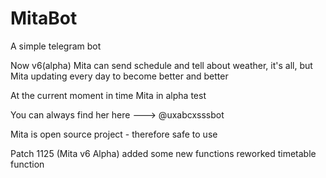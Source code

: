 # MitaBot
A simple telegram bot

Now v6(alpha) Mita can send schedule and tell about weather, it's all, but Mita updating every day to become better and better

At the current moment in time Mita in alpha test

You can always find her here ---> @uxabcxsssbot

Mita is open source project - therefore safe to use

Patch 1125 (Mita v6 Alpha)
   added some new functions
   reworked timetable function
